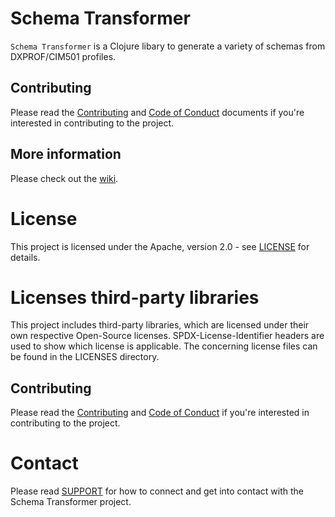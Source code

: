 <!--
SPDX-FileCopyrightText: 'Copyright Contributors to the schema-transformer project' 

SPDX-License-Identifier: Apache-2.0
-->

Schema Transformer
==================

`Schema Transformer` is a Clojure libary to generate a variety of schemas from DXPROF/CIM501 profiles.

## Contributing
Please read the [Contributing](./CONTRIBUTING.md) and [Code of Conduct](./CODE_OF_CONDUCT.md) documents if you're interested in contributing to the project.

## More information
Please check out the [wiki](https://github.com/alliander-opensource/schema-transformer/wiki).

# License
This project is licensed under the Apache, version 2.0 - see [LICENSE](LICENSE) for details.

# Licenses third-party libraries
This project includes third-party libraries, 
which are licensed under their own respective Open-Source licenses.
SPDX-License-Identifier headers are used to show which license is applicable. 
The concerning license files can be found in the LICENSES directory.

## Contributing
Please read the [Contributing](./CONTRIBUTING.md) and [Code of Conduct](./CODE_OF_CONDUCT.md) if you're interested in contributing to the project.

# Contact
Please read [SUPPORT](SUPPORT.md) for how to connect and get into contact with the Schema Transformer project.
